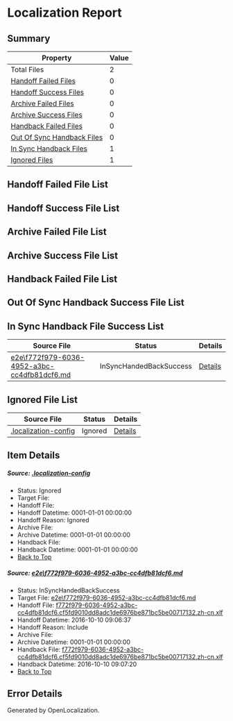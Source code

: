 # <a name='report-top'></a> Localization Report

## Summary
 Property | Value 
 -------- | ----- 
 Total Files | 2
[ Handoff Failed Files ](#handoff-failed-list)| 0
[ Handoff Success Files ](#handoff-success-list)| 0
[ Archive Failed Files ](#archive-failed-list)| 0
[ Archive Success Files ](#archive-success-list)| 0
[ Handback Failed Files ](#handback-failed-list)| 0
[ Out Of Sync Handback Files ](#outofsync-handback-success-list)| 0
[ In Sync Handback Files ](#insync-handback-success-list)| 1
[ Ignored Files ](#ignored-list)| 1

## <a name='handoff-failed-list'></a> Handoff Failed File List

## <a name='handoff-success-list'></a> Handoff Success File List

## <a name='archive-failed-list'></a> Archive Failed File List

## <a name='archive-success-list'></a> Archive Success File List

## <a name='handback-failed-list'></a> Handback Failed File List

## <a name='outofsync-handback-success-list'></a> Out Of Sync Handback Success File List

## <a name='insync-handback-success-list'></a> In Sync Handback File Success List
 Source File | Status | Details 
 ----------- | ------ | ------- 
 [e2e\f772f979-6036-4952-a3bc-cc4dfb81dcf6.md](https://github.com/OpenLocalizationTestOrg/ol-test0/blob/383de0515c462ace805ff8611865dfc0ddb31656/e2e/f772f979-6036-4952-a3bc-cc4dfb81dcf6.md) | InSyncHandedBackSuccess | [Details](#a909df6757a0e8c77e59114ca93d79d09cdeaaff1)

## <a name='ignored-list'></a> Ignored File List
 Source File | Status | Details 
 ----------- | ------ | ------- 
 [.localization-config](https://github.com/OpenLocalizationTestOrg/ol-test0/blob/383de0515c462ace805ff8611865dfc0ddb31656/.localization-config) | Ignored | [Details](#c268a05ecaa7ec85942ed632c29928ee5bd6da8d0)

## Item Details
##### <a name='c268a05ecaa7ec85942ed632c29928ee5bd6da8d0'></a> Source: [.localization-config](https://github.com/OpenLocalizationTestOrg/ol-test0/blob/383de0515c462ace805ff8611865dfc0ddb31656/.localization-config)
* Status: Ignored
* Target File: 
* Handoff File: 
* Handoff Datetime: 0001-01-01 00:00:00
* Handoff Reason: Ignored
* Archive File: 
* Archive Datetime: 0001-01-01 00:00:00
* Handback File: 
* Handback Datetime: 0001-01-01 00:00:00
* [Back to Top](#report-top)

##### <a name='a909df6757a0e8c77e59114ca93d79d09cdeaaff1'></a> Source: [e2e\f772f979-6036-4952-a3bc-cc4dfb81dcf6.md](https://github.com/OpenLocalizationTestOrg/ol-test0/blob/383de0515c462ace805ff8611865dfc0ddb31656/e2e/f772f979-6036-4952-a3bc-cc4dfb81dcf6.md)
* Status: InSyncHandedBackSuccess
* Target File: [e2e\f772f979-6036-4952-a3bc-cc4dfb81dcf6.md](https://github.com/OpenLocalizationTestOrg/ol-test0-zhcn/blob/0ac8e95a453c818fa90285d4ac7f38b793aa0d01/e2e/f772f979-6036-4952-a3bc-cc4dfb81dcf6.md)
* Handoff File: [f772f979-6036-4952-a3bc-cc4dfb81dcf6.cf5fd9010dd8adc1de6976be871bc5be00717132.zh-cn.xlf](https://github.com/OpenLocalizationTestOrg/ol-test0-handoff/blob/f8a55fb04162b178a4e65946c7670d4a256e2b3c/ol-handoff/OpenLocalizationTestOrg/ol-test0-zhcn/qimu/ht/f772f979-6036-4952-a3bc-cc4dfb81dcf6.cf5fd9010dd8adc1de6976be871bc5be00717132.zh-cn.xlf)
* Handoff Datetime: 2016-10-10 09:06:37
* Handoff Reason: Include
* Archive File: 
* Archive Datetime: 0001-01-01 00:00:00
* Handback File: [f772f979-6036-4952-a3bc-cc4dfb81dcf6.cf5fd9010dd8adc1de6976be871bc5be00717132.zh-cn.xlf](https://github.com/OpenLocalizationTestOrg/ol-test0-handback/blob/4e1edc7fff897d8ab2748f54e600a2cb51744f43/ol-handback/OpenLocalizationTestOrg/ol-test0-zhcn/qimu/ht/f772f979-6036-4952-a3bc-cc4dfb81dcf6.cf5fd9010dd8adc1de6976be871bc5be00717132.zh-cn.xlf)
* Handback Datetime: 2016-10-10 09:07:20
* [Back to Top](#report-top)


## Error Details

Generated by OpenLocalization.
